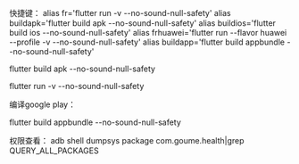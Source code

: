 
快捷键：
alias fr='flutter run -v --no-sound-null-safety'
alias buildapk='flutter build apk --no-sound-null-safety'
alias buildios='flutter build ios --no-sound-null-safety'
alias frhuawei='flutter run --flavor huawei --profile -v --no-sound-null-safety'
alias buildapp='flutter build appbundle --no-sound-null-safety'


flutter build apk --no-sound-null-safety


flutter run -v --no-sound-null-safety

编译google play：

flutter build appbundle --no-sound-null-safety


权限查看：
adb shell dumpsys package com.goume.health|grep QUERY_ALL_PACKAGES